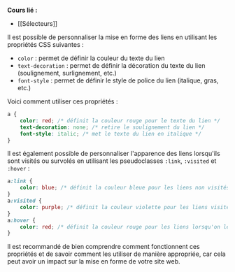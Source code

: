 **Cours lié :**
- [[Sélecteurs]]

Il est possible de personnaliser la mise en forme des liens en utilisant les propriétés CSS suivantes :

-   `color` : permet de définir la couleur du texte du lien
-   `text-decoration` : permet de définir la décoration du texte du lien (soulignement, surlignement, etc.)
-   `font-style` : permet de définir le style de police du lien (italique, gras, etc.)

Voici comment utiliser ces propriétés :

```CSS
a {
	color: red; /* définit la couleur rouge pour le texte du lien */
	text-decoration: none; /* retire le soulignement du lien */
	font-style: italic; /* met le texte du lien en italique */
}
```

Il est également possible de personnaliser l'apparence des liens lorsqu'ils sont visités ou survolés en utilisant les pseudoclasses `:link`, `:visited` et `:hover` :

```CSS
a:link {
	color: blue; /* définit la couleur bleue pour les liens non visités */
}
a:visited {
	color: purple; /* définit la couleur violette pour les liens visités */
}
a:hover {
	color: red; /* définit la couleur rouge pour les liens lorsqu'on les survole */
}
```

Il est recommandé de bien comprendre comment fonctionnent ces propriétés et de savoir comment les utiliser de manière appropriée, car cela peut avoir un impact sur la mise en forme de votre site web.